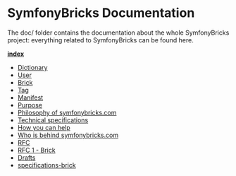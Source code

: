 # SymfonyBricks Documentation

The doc/ folder contains the documentation about the whole SymfonyBricks project: everything related to SymfonyBricks can be found here. 

**[index](index.md)**

- [Dictionary](dictionary.md)
 - [User](dictionary.md#user)
 - [Brick](dictionary.md#brick)
 - [Tag](dictionary.md#tag)
- [Manifest](manifest.md)
 - [Purpose](manifest.md#purpose)
 - [Philosophy of symfonybricks.com](manifest.md#philosophy-of-symfonybrickscom)
 - [Technical specifications](manifest.md#technical-specifications)
 - [How you can help](manifest.md#how-you-can-help)
 - [Who is behind symfonybricks.com](manifest.md#who-is-behind-symfonybrickscom)
- [RFC](RFC/)
 - [RFC 1 - Brick](RFC/RFC_1_-_Brick.md)
- [Drafts](drafts/)
 - [specifications-brick](drafts/specifications-brick.md)
 